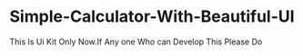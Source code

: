 # Simple-Calculator-With-Beautiful-UI
This Is Ui Kit Only Now.If Any one Who can Develop This Please Do
